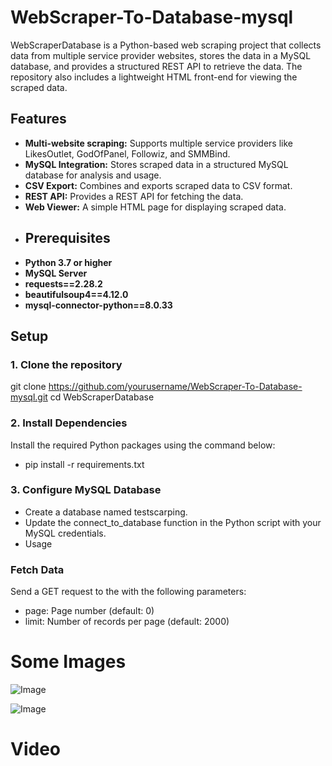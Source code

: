 # WebScraper-To-Database-mysql
WebScraperDatabase is a Python-based web scraping project that collects data from multiple service provider websites, stores the data in a MySQL database, and provides a structured REST API to retrieve the data. The repository also includes a lightweight HTML front-end for viewing the scraped data.
## Features
- **Multi-website scraping:** Supports multiple service providers like LikesOutlet, GodOfPanel, Followiz, and SMMBind.
- **MySQL Integration:** Stores scraped data in a structured MySQL database for analysis and usage.
- **CSV Export:** Combines and exports scraped data to CSV format.
- **REST API:** Provides a REST API for fetching the data.
- **Web Viewer:** A simple HTML page for displaying scraped data.
- ## Prerequisites
- **Python 3.7 or higher**
- **MySQL Server**
- **requests==2.28.2**
- **beautifulsoup4==4.12.0**
- **mysql-connector-python==8.0.33**
## Setup

### 1. Clone the repository

git clone https://github.com/yourusername/WebScraper-To-Database-mysql.git
cd WebScraperDatabase
### 2. Install Dependencies
Install the required Python packages using the command below:
+ pip install -r requirements.txt
### 3. Configure MySQL Database
+ Create a database named testscarping.
+ Update the connect_to_database function in the Python script with your MySQL credentials.
+ Usage
### Fetch Data
Send a GET request to the  with the following parameters:
+ page: Page number (default: 0)
+ limit: Number of records per page (default: 2000)
# Some Images 
![Image](https://github.com/user-attachments/assets/c8f3af20-94e9-4c04-b8dd-6f96500de2fc)

![Image](https://github.com/user-attachments/assets/75918694-c55e-4bf0-b4b1-fb794f723488)
# Video 
